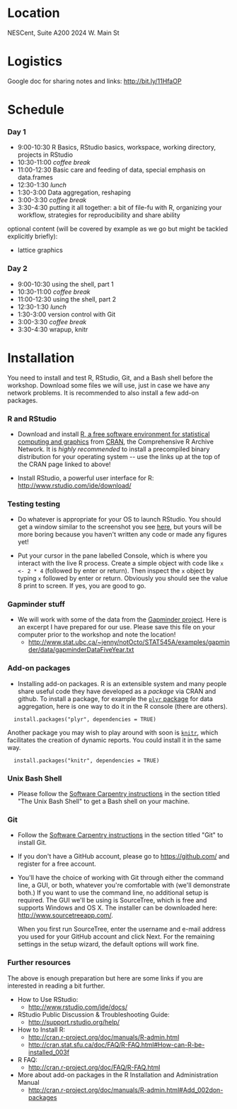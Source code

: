 <a id="location"></a> Location
==============================

NESCent, Suite A200 2024 W. Main St


<a id="logistics"></a> Logistics
================================

Google doc for sharing notes and links: <http://bit.ly/11HfaOP>


<a id="schedule"></a> Schedule
==============================

### Day 1

* 9:00-10:30 R Basics, RStudio basics, workspace, working directory, projects in RStudio
* 10:30-11:00 *coffee break*
* 11:00-12:30 Basic care and feeding of data, special emphasis on data.frames
* 12:30-1:30 *lunch*
* 1:30-3:00 Data aggregation, reshaping
* 3:00-3:30 *coffee break*
* 3:30-4:30 putting it all together: a bit of file-fu with R, organizing your workflow, strategies for 
    reproducibility and share ability

optional content (will be covered by example as we go but might be tackled explicitly briefly): 
* lattice graphics

### Day 2

* 9:00-10:30 using the shell, part 1
* 10:30-11:00 *coffee break*
* 11:00-12:30 using the shell, part 2
* 12:30-1:30 *lunch*
* 1:30-3:00 version control with Git
* 3:00-3:30 *coffee break*
* 3:30-4:30 wrapup, knitr


<a id="install"></a> Installation
=================================

You need to install and test R, RStudio, Git, and a Bash shell before the workshop. Download some files 
we will use, just in case we have any network problems. It is recommended to also install a few 
add-on packages.

### R and RStudio

* Download and install [R, a free software environment for statistical computing and graphics](http://www.r-project.org) from [CRAN](http://cran.rstudio.com), the Comprehensive R Archive Network. It is _highly recommended_ to install a precompiled binary distribution for your operating system -- use the links up at the top of the CRAN page linked to above!

* Install RStudio, a powerful user interface for R: <http://www.rstudio.com/ide/download/>

### Testing testing

* Do whatever is appropriate for your OS to launch RStudio. You should get a window similar to the screenshot you see [here](http://www.rstudio.com/ide/), but yours will be more boring because you haven't written any code or made any figures yet!

* Put your cursor in the pane labelled Console, which is where you interact with the live R process. Create a simple object with code like `x <- 2 * 4` (followed by enter or return). Then inspect the `x` object by typing `x` followed by enter or return. Obviously you should see the value 8 print to screen. If yes, you are good to go.

### Gapminder stuff

* We will work with some of the data from the [Gapminder project](http://www.gapminder.org). Here is an excerpt I have prepared for our use. Please save this file on your computer prior to the workshop and note the location!
  - <http://www.stat.ubc.ca/~jenny/notOcto/STAT545A/examples/gapminder/data/gapminderDataFiveYear.txt>

### Add-on packages

* Installing add-on packages. R is an extensible system and many people share useful code they have developed as a _package_ via CRAN and github. To install a package, for example the [`plyr` package](http://plyr.had.co.nz) for data aggregation, here is one way to do it in the R console (there are others).

```
  install.packages("plyr", dependencies = TRUE)
```
Another package you may wish to play around with soon is [`knitr`](http://yihui.name/knitr/), which facilitates the creation of dynamic reports. You could install it in the same way.
```
  install.packages("knitr", dependencies = TRUE)
```

### Unix Bash Shell

* Please follow the [Software Carpentry instructions](http://software-carpentry.org/bootcamps/setup.html) 
    in the section titled "The Unix Bash Shell" to get a Bash shell on your machine.


### Git

* Follow the [Software Carpentry instructions](http://software-carpentry.org/bootcamps/setup.html) 
in the section titled "Git" to install Git.

* If you don't have a GitHub account, please go to <https://github.com/> and register for a free account.

* You'll have the choice of working with Git through either the command line, a GUI, or both, whatever 
you're comfortable with (we'll demonstrate both.) If you want to use the command line, no additional 
setup is required. The GUI we'll be using is SourceTree, which is free and supports Windows and OS X. The 
installer can be downloaded here: <http://www.sourcetreeapp.com/>.

    When you first run SourceTree, enter the username and e-mail address you used for your GitHub account 
and 
click Next. For the remaining settings in the setup wizard, the default options will work fine.



### Further resources

The above is enough preparation but here are some links if you are interested in reading a bit further.

* How to Use RStudio:
    - <http://www.rstudio.com/ide/docs/>
* RStudio Public Discussion & Troubleshooting Guide:
  - <http://support.rstudio.org/help/>
* How to Install R:
    - <http://cran.r-project.org/doc/manuals/R-admin.html>
    - <http://cran.stat.sfu.ca/doc/FAQ/R-FAQ.html#How-can-R-be-installed_003f>
* R FAQ:
    - <http://cran.r-project.org/doc/FAQ/R-FAQ.html>
* More about add-on packages in the R Installation and Administration Manual
     - <http://cran.r-project.org/doc/manuals/R-admin.html#Add_002don-packages>

     

<!-- Notes from an October 2012 workshop
  ["R carpentry - Finding Help"](../modules/r-carpentry-finding-help.html)
  (quite rough at this point) -->
  
<!-- we don't need this if we remove Q4c, right? -->
